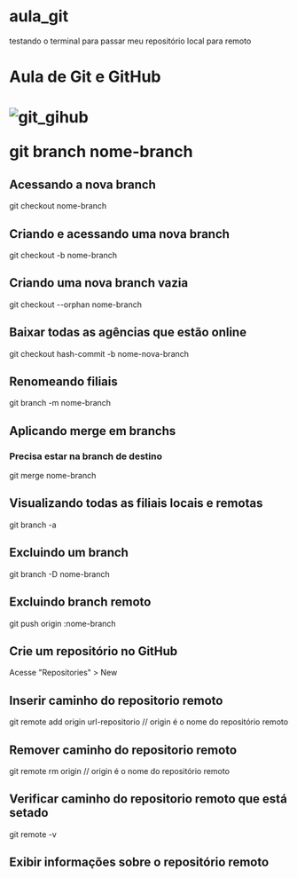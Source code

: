 # aula_git
testando o terminal para passar meu repositório local para remoto

<h1>Aula de Git e GitHub<h1>

![git_gihub](https://github.com/caioaquino29/git_teste/assets/115197086/24855d01-b491-4763-ac71-c740ce740c28)

git branch nome-branch

## Acessando a nova branch
git checkout nome-branch 

## Criando e acessando uma nova branch
git checkout -b nome-branch 

## Criando uma nova branch vazia
git checkout --orphan nome-branch 

## Baixar todas as agências que estão online
git checkout hash-commit -b nome-nova-branch

## Renomeando filiais
git branch -m nome-branch

## Aplicando merge em branchs 

### Precisa estar na branch de destino
git merge nome-branch 

## Visualizando todas as filiais locais e remotas

git branch -a

## Excluindo um branch
git branch -D nome-branch

## Excluindo branch remoto
git push origin :nome-branch

## Crie um repositório no GitHub
Acesse "Repositories" > New

## Inserir caminho do repositorio remoto

git remote add origin url-repositorio // origin é o nome do repositório remoto

## Remover caminho do repositorio remoto
git remote rm origin // origin é o nome do repositório remoto

## Verificar caminho do repositorio remoto que está setado

git remote -v

## Exibir informações sobre o repositório remoto

